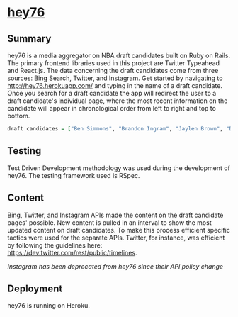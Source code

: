 # [hey76](http://hey76.herokuapp.com/)

## Summary
hey76 is a media aggregator on NBA draft candidates built on Ruby on Rails. The primary frontend libraries used in this project are Twitter Typeahead and React.js. The data concerning the draft candidates come from three sources: Bing Search, Twitter, and Instagram. Get started by navigating to http://hey76.herokuapp.com/ and typing in the name of a draft candidate. Once you search for a draft candidate the app will redirect the user to a draft candidate's individual page, where the most recent information on the candidate will appear in chronological order from left to right and top to bottom.

```ruby
draft candidates = ["Ben Simmons", "Brandon Ingram", "Jaylen Brown", "Dragan Bender", "Kris Dunn", "Buddy Hield", "Jamal Murray", "Marquese Chriss", "Thon Maker"] 
```
## Testing
Test Driven Development methodology was used during the development of hey76. The testing framework used is RSpec.

## Content
Bing, Twitter, and Instagram APIs made the content on the draft candidate pages' possible. New content is pulled in an interval to show the most updated content on draft candidates. To make this process efficient specific tactics were used for the separate APIs. Twitter, for instance, was efficient by following the guidelines here: https://dev.twitter.com/rest/public/timelines.

*Instagram has been deprecated from hey76 since their API policy change*

## Deployment
hey76 is running on Heroku.
